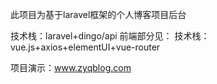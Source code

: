 此项目为基于laravel框架的个人博客项目后台

技术栈：laravel+dingo/api
前端部分见：
技术栈：vue.js+axios+elementUI+vue-router

项目演示：www.zyqblog.com
